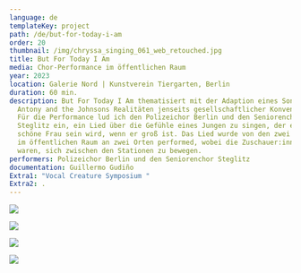 ```yaml
---
language: de
templateKey: project
path: /de/but-for-today-i-am
order: 20
thumbnail: /img/chryssa_singing_061_web_retouched.jpg
title: But For Today I Am
media: Chor-Performance im öffentlichen Raum
year: 2023
location: Galerie Nord | Kunstverein Tiergarten, Berlin
duration: 60 min.
description: But For Today I Am thematisiert mit der Adaption eines Songs von
  Antony and the Johnsons Realitäten jenseits gesellschaftlicher Konventionen.
  Für die Performance lud ich den Polizeichor Berlin und den Seniorenchor
  Steglitz ein, ein Lied über die Gefühle eines Jungen zu singen, der eine
  schöne Frau sein wird, wenn er groß ist. Das Lied wurde von den zwei Gruppen
  im öffentlichen Raum an zwei Orten performed, wobei die Zuschauer:innen frei
  waren, sich zwischen den Stationen zu bewegen.
performers: Polizeichor Berlin und den Seniorenchor Steglitz
documentation: Guillermo Gudiño
Extra1: "Vocal Creature Symposium "
Extra2: .
---
```

![](/img/chryssa_singing_188_web_retouched.jpg)

![](/img/chryssa_singing_087_web_retouched.jpg)

![](/img/chryssa_singing_311_web_retouched.jpg)

![](/img/chryssa_singing_328_web_retouched.jpg)